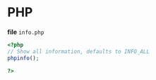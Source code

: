 # PHP

**file** `info.php`

```php
<?php
// Show all information, defaults to INFO_ALL
phpinfo();

?>

```
